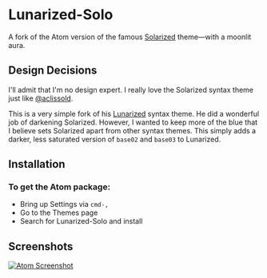 Lunarized-Solo
=========
A fork of the Atom version of the famous [Solarized] theme—with a moonlit aura.

Design Decisions
----------------

I'll admit that I'm no design expert. I really love the Solarized syntax theme just like [@aclissold].

This is a very simple fork of his [Lunarized] syntax theme. He did a wonderful job of darkening Solarized. However, I wanted to keep more of the blue that I believe sets Solarized apart from other syntax themes. This simply adds a darker, less saturated version of `base02` and `base03` to Lunarized.

Installation
------------

### To get the Atom package:

* Bring up Settings via `cmd-,`
* Go to the Themes page
* Search for Lunarized-Solo and install

Screenshots
-----------

[![Atom Screenshot](https://i.imgur.com/11yfWizh.png)](http://i.imgur.com/11yfWiz.png)

[Solarized]: http://ethanschoonover.com/solarized
[Lunarized]: https://github.com/aclissold/lunarized-syntax
[@aclissold]: https://github.com/aclissold
